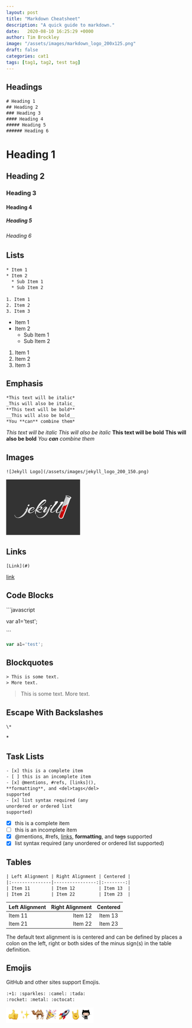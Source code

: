 ```yaml
---
layout: post
title: "Markdown Cheatsheet"
description: "A quick guide to markdown."
date:   2020-08-10 16:25:29 +0000
author: Tim Brockley
image: "/assets/images/markdown_logo_200x125.png"
draft: false
categories: cat1
tags: [tag1, tag2, test tag]
---
```


## Headings
```
# Heading 1
## Heading 2
### Heading 3
#### Heading 4
##### Heading 5
###### Heading 6
```
# Heading 1
## Heading 2
### Heading 3
#### Heading 4
##### Heading 5
###### Heading 6

## Lists
```
* Item 1
* Item 2
  * Sub Item 1
  * Sub Item 2

1. Item 1
2. Item 2
3. Item 3
```
* Item 1
* Item 2
  * Sub Item 1
  * Sub Item 2

1. Item 1
2. Item 2
3. Item 3

## Emphasis
```
*This text will be italic*
_This will also be italic_
**This text will be bold**
__This will also be bold__
*You **can** combine them*
```
*This text will be italic*
_This will also be italic_
**This text will be bold**
__This will also be bold__
*You **can** combine them*

## Images
```
![Jekyll Logo](/assets/images/jekyll_logo_200_150.png)
```
![Jekyll Logo](/assets/images/jekyll_logo_200_150.png)

## Links
```
[Link](#)
```
[link](#)

## Code Blocks

\`\`\`javascript

var a1='test';

\`\`\`
```javascript
var a1='test';
```

## Blockquotes
```
> This is some text.
> More text.
```
> This is some text.
> More text.

## Escape With Backslashes
```
\*
```
\*

## Task Lists
```
- [x] this is a complete item
- [ ] this is an incomplete item
- [x] @mentions, #refs, [links](),
**formatting**, and <del>tags</del>
supported
- [x] list syntax required (any
unordered or ordered list
supported)
```

- [x] this is a complete item
- [ ] this is an incomplete item
- [x] @mentions, #refs, [links](),
**formatting**, and <del>tags</del>
supported
- [x] list syntax required (any
unordered or ordered list
supported)

## Tables
```
| Left Alignment | Right Alignment | Centered |
|:---------------|----------------:|:--------:|
| Item 11        | Item 12         | Item 13  |
| Item 21        | Item 22         | Item 23  |
```

| Left Alignment | Right Alignment | Centered |
|:---------------|----------------:|:--------:|
| Item 11        | Item 12         | Item 13  |
| Item 21        | Item 22         | Item 23  |

The default text alignment is is centered and can be defined by places a colon on the left, right or both sides of the minus sign(s) in the table definition.

## Emojis
GitHub and other sites support Emojis.
```
:+1: :sparkles: :camel: :tada:
:rocket: :metal: :octocat:
```
![GitHub Emojis](/assets/images/github_emojis.png)
